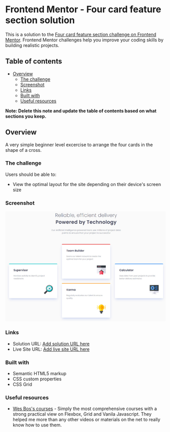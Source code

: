# Frontend Mentor - Four card feature section solution

This is a solution to the [Four card feature section challenge on Frontend Mentor](https://www.frontendmentor.io/challenges/four-card-feature-section-weK1eFYK). Frontend Mentor challenges help you improve your coding skills by building realistic projects.

## Table of contents

- [Overview](#overview)
  - [The challenge](#the-challenge)
  - [Screenshot](#screenshot)
  - [Links](#links)
  - [Built with](#built-with)
  - [Useful resources](#useful-resources)


**Note: Delete this note and update the table of contents based on what sections you keep.**

## Overview
A very simple beginner level excercise to arrange the four cards in the shape of a cross.

### The challenge

Users should be able to:
- View the optimal layout for the site depending on their device's screen size

### Screenshot

![](./screenshot.jpg)

### Links

- Solution URL: [Add solution URL here](https://your-solution-url.com)
- Live Site URL: [Add live site URL here](https://your-live-site-url.com)


### Built with

- Semantic HTML5 markup
- CSS custom properties
- CSS Grid



### Useful resources

- [Wes Bos's courses](https://wesbos.com/courses) - Simply the most comprehensive courses with a strong practical view on Flexbox, Grid and Vanila Javascript. They helped me more than any other videos or materials on the net to really know how to use them.




